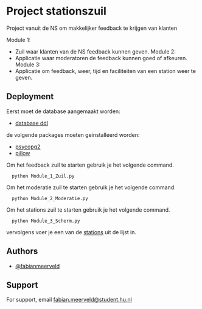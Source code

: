 
# Project stationszuil

Project vanuit de NS om makkelijker feedback te krijgen van klanten


Module 1:
- Zuil waar klanten van de NS feedback kunnen geven.
Module 2:
- Applicatie waar moderatoren de feedback kunnen goed of afkeuren.
Module 3:
- Applicatie om feedback, weer, tijd en faciliteiten van een station weer te geven.
## Deployment
Eerst moet de database aangemaakt worden:
- [database ddl](https://github.com/FabianMeerveld/project_stationszuil/blob/main/station-database.ddl)

de volgende packages moeten geinstalleerd worden:
- [psycopg2](https://www.psycopg.org/docs/)
- [pillow](https://pillow.readthedocs.io/en/stable/installation.html)

Om het feedback zuil te starten gebruik je het volgende command.

```
  python Module_1_Zuil.py
```
Om het moderatie zuil te starten gebruik je het volgende command.

```
  python Module_2_Moderatie.py
```
Om het stations zuil te starten gebruik je het volgende command.

```
  python Module_3_Scherm.py
```
vervolgens voer je een van de [stations](https://github.com/FabianMeerveld/project_stationszuil/blob/main/Stations.txt) uit de lijst in.


## Authors

- [@fabianmeerveld](https://github.com/FabianMeerveld)


## Support

For support, email fabian.meerveld@student.hu.nl

